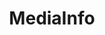---
layout: post
categories: tools
title:  MediaInfo
maintenance-organization: <a href="MediaArea.net">MediaArea.net</a>
capabilities: Identifies and extracts technical metadata for video files.
formats: FITS only supports the following video formats and wrappers out of the box -- avi, mov, mpg, mpeg, mkv, mp4, mxf, ogv, mj2, divx, dv, m4v, m2v, ism.
description: The MediaInfo API is written in C++ and is called via Java by using the <a href="https://github.com/java-native-access/jna">JNA library</a>.
# usage-note: usage note
more-info-url: https://mediaarea.net/en/MediaInfo
---